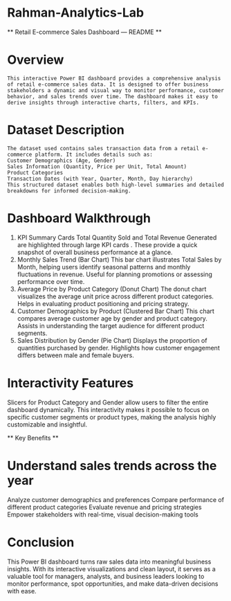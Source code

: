 # Rahman-Analytics-Lab

** Retail E-commerce Sales Dashboard — README **
# Overview
    This interactive Power BI dashboard provides a comprehensive analysis of retail e-commerce sales data. It is designed to offer business stakeholders a dynamic and visual way to monitor performance, customer behavior, and sales trends over time. The dashboard makes it easy to derive insights through interactive charts, filters, and KPIs.

# Dataset Description
    The dataset used contains sales transaction data from a retail e-commerce platform. It includes details such as:
    Customer Demographics (Age, Gender)
    Sales Information (Quantity, Price per Unit, Total Amount)
    Product Categories
    Transaction Dates (with Year, Quarter, Month, Day hierarchy)
    This structured dataset enables both high-level summaries and detailed breakdowns for informed decision-making.

# Dashboard Walkthrough
1. KPI Summary Cards
  Total Quantity Sold and Total Revenue Generated are highlighted through  large KPI cards . These provide a quick snapshot of overall business performance at a glance.
2. Monthly Sales Trend (Bar Chart)
  This bar chart illustrates Total Sales by Month, helping users identify  seasonal patterns and monthly fluctuations in revenue.
  Useful for planning promotions or assessing performance over time.
3.  Average Price by Product Category (Donut Chart)
  The donut chart visualizes the average unit price across different     product   categories.
  Helps in evaluating product positioning and pricing strategy.
4. Customer Demographics by Product (Clustered Bar Chart)
  This chart compares average customer age by gender and product category.
  Assists in understanding the target audience for different product     segments.
5.  Sales Distribution by Gender (Pie Chart)
  Displays the proportion of quantities purchased by gender.
  Highlights how customer engagement differs between male and female buyers.

# Interactivity Features
   Slicers for Product Category and Gender allow users to filter the entire dashboard dynamically.
   This interactivity makes it possible to focus on specific customer segments or product types, making the analysis highly customizable and insightful.

** Key Benefits **
# Understand sales trends across the year
   Analyze customer demographics and preferences
   Compare performance of different product categories
   Evaluate revenue and pricing strategies
   Empower stakeholders with real-time, visual decision-making tools

# Conclusion
   This Power BI dashboard turns raw sales data into meaningful business insights. With its interactive visualizations and clean layout, it serves as a valuable tool for managers, analysts, and business leaders looking to monitor performance, spot opportunities, and make data-driven decisions with ease.

